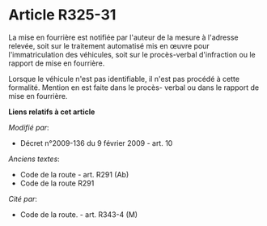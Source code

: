 # Article R325-31

La mise en fourrière est notifiée par l'auteur de la mesure à l'adresse relevée, soit sur    le traitement automatisé mis en
œuvre pour l'immatriculation des véhicules, soit sur le procès-verbal d'infraction ou le rapport de mise en fourrière. 

Lorsque le véhicule n'est pas identifiable, il n'est pas procédé à cette formalité. Mention en est faite dans le procès-
verbal ou dans le rapport de mise en fourrière.

**Liens relatifs à cet article**

_Modifié par_:

  - Décret n°2009-136 du 9 février 2009 - art. 10

_Anciens textes_:

  - Code de la route - art. R291 (Ab)
  - Code de la route R291

_Cité par_:

  - Code de la route. - art. R343-4 (M)
